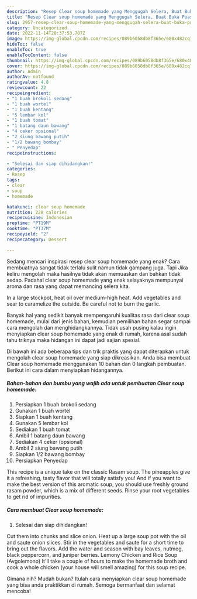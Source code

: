 ```yaml
---
description: "Resep Clear soup homemade yang Menggugah Selera, Buat Buka Puasa Bikin Ngiler"
title: "Resep Clear soup homemade yang Menggugah Selera, Buat Buka Puasa Bikin Ngiler"
slug: 2957-resep-clear-soup-homemade-yang-menggugah-selera-buat-buka-puasa-bikin-ngiler
category: Uncategorized
date: 2022-11-14T20:37:53.707Z
image: https://img-global.cpcdn.com/recipes/089b6058db8f365e/680x482cq70/clear-soup-homemade-foto-resep-utama.jpg
hideToc: false
enableToc: true
enableTocContent: false
thumbnail: https://img-global.cpcdn.com/recipes/089b6058db8f365e/680x482cq70/clear-soup-homemade-foto-resep-utama.jpg
cover: https://img-global.cpcdn.com/recipes/089b6058db8f365e/680x482cq70/clear-soup-homemade-foto-resep-utama.jpg
author: Admin
authorAv: notfound
ratingvalue: 4.8
reviewcount: 22
recipeingredient:
- "1 buah brokoli sedang"
- "1 buah wortel"
- "1 buah kentang"
- "5 lembar kol"
- "1 buah tomat"
- "1 batang daun bawang"
- "4 ceker opsional"
- "2 siung bawang putih"
- "1/2 bawang bombay"
- " Penyedap"
recipeinstructions:

- "Selesai dan siap dihidangkan!"
categories:
- Resep
tags:
- clear
- soup
- homemade

katakunci: clear soup homemade 
nutrition: 228 calories
recipecuisine: Indonesian
preptime: "PT19M"
cooktime: "PT37M"
recipeyield: "2"
recipecategory: Dessert

---
```



Sedang mencari inspirasi resep clear soup homemade yang enak? Cara membuatnya sangat tidak terlalu sulit namun tidak gampang juga. Tapi Jika keliru mengolah maka hasilnya tidak akan memuaskan dan bahkan tidak sedap. Padahal clear soup homemade yang enak selayaknya mempunyai aroma dan rasa yang dapat memancing selera kita.


In a large stockpot, heat oil over medium-high heat. Add vegetables and sear to caramelize the outside. Be careful not to burn the garlic.

Banyak hal yang sedikit banyak mempengaruhi kualitas rasa dari clear soup homemade, mulai dari jenis bahan, kemudian pemilihan bahan segar sampai cara mengolah dan menghidangkannya. Tidak usah pusing kalau ingin menyiapkan clear soup homemade yang enak di rumah, karena asal sudah tahu triknya maka hidangan ini dapat jadi sajian spesial.


Di bawah ini ada beberapa tips dan trik praktis yang dapat diterapkan untuk mengolah clear soup homemade yang siap dikreasikan. Anda bisa membuat Clear soup homemade menggunakan 10 bahan dan 0 langkah pembuatan. Berikut ini cara dalam menyiapkan hidangannya.

<!--inarticleads1-->

##### Bahan-bahan dan bumbu yang wajib ada untuk pembuatan Clear soup homemade:

1. Persiapkan 1 buah brokoli sedang
1. Gunakan 1 buah wortel
1. Siapkan 1 buah kentang
1. Gunakan 5 lembar kol
1. Sediakan 1 buah tomat
1. Ambil 1 batang daun bawang
1. Sediakan 4 ceker (opsional)
1. Ambil 2 siung bawang putih
1. Siapkan 1/2 bawang bombay
1. Persiapkan  Penyedap


This recipe is a unique take on the classic Rasam soup. The pineapples give it a refreshing, tasty flavor that will totally satisfy you! And if you want to make the best version of this aromatic soup, you should use freshly ground rasam powder, which is a mix of different seeds. Rinse your root vegetables to get rid of impurities. 

<!--inarticleads2-->

##### Cara membuat Clear soup homemade:


1. Selesai dan siap dihidangkan!

Cut them into chunks and slice onion. Heat up a large soup pot with the oil and saute onion slices. Stir in the vegetables and saute for a short time to bring out the flavors. Add the water and season with bay leaves, nutmeg, black peppercorn, and juniper berries. Lemony Chicken and Rice Soup (Avgolemono) It&#39;ll take a couple of hours to make the homemade broth and cook a whole chicken (your house will smell amazing) for this soup recipe. 

Gimana nih? Mudah bukan? Itulah cara menyiapkan clear soup homemade yang bisa anda praktikkan di rumah. Semoga bermanfaat dan selamat mencoba!
